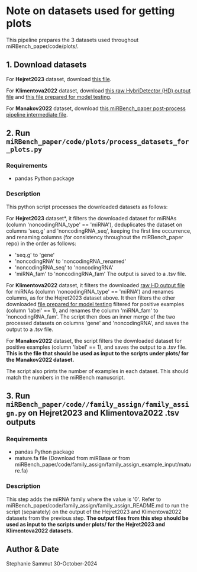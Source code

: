 # Note on datasets used for getting plots

This pipeline prepares the 3 datasets used throughout miRBench_paper/code/plots/. 

## 1. Download datasets

For **Hejret2023** dataset, download [this file](https://raw.githubusercontent.com/ML-Bioinfo-CEITEC/HybriDetector/refs/heads/main/ML/Datasets/AGO2_CLASH_Hejret2023_full_dataset.tsv). 

For **Klimentova2022** dataset, download [this raw HybriDetector (HD) output file](https://raw.githubusercontent.com/ML-Bioinfo-CEITEC/miRBind/refs/heads/main/Datasets/AGO2_eCLIP_Klimentova22_full_dataset.tsv) and [this file prepared for model testing](https://raw.githubusercontent.com/ML-Bioinfo-CEITEC/miRBind/refs/heads/main/Datasets/AGO2_eCLIP_Klimentova2022_1_test.tsv). 

For **Manakov2022** dataset, download [this miRBench_paper post-process pipeline intermediate file](). 

## 2. Run `miRBench_paper/code/plots/process_datasets_for_plots.py`

### Requirements

- pandas Python package

### Description

This python script processes the downloaded datasets as follows:

For **Hejret2023** dataset*, it filters the downloaded dataset for miRNAs (column 'noncodingRNA_type' == 'miRNA'), deduplicates the dataset on columns 'seq.g' and 'noncodingRNA_seq', keeping the first line occurrence, and renaming columns (for consistency throughout the miRBench_paper repo) in the order as follows:
- 'seq.g' to 'gene'
- 'noncodingRNA' to 'noncodingRNA_renamed'
- 'noncodingRNA_seq' to 'noncodingRNA'
- 'miRNA_fam' to 'noncodingRNA_fam'
The output is saved to a .tsv file. 

For **Klimentova2022** dataset, it filters the downloaded [raw HD output file](https://raw.githubusercontent.com/ML-Bioinfo-CEITEC/miRBind/refs/heads/main/Datasets/AGO2_eCLIP_Klimentova22_full_dataset.tsv) for miRNAs (column 'noncodingRNA_type' == 'miRNA') and renames columns, as for the Hejret2023 dataset above. It then filters the other downloaded [file prepared for model testing](https://raw.githubusercontent.com/ML-Bioinfo-CEITEC/miRBind/refs/heads/main/Datasets/AGO2_eCLIP_Klimentova2022_1_test.tsv) filtered for positive examples (column 'label' == 1), and renames the column 'miRNA_fam' to 'noncodingRNA_fam'. The script then does an inner merge of the two processed datasets on columns 'gene' and 'noncodingRNA', and saves the output to a .tsv file. 

For **Manakov2022** dataset, the script filters the downloaded dataset for positive examples (column 'label' == 1), and saves the output to a .tsv file. **This is the file that should be used as input to the scripts under plots/ for the Manakov2022 dataset.**

The script also prints the number of examples in each dataset. This should match the numbers in the miRBench manuscript. 

## 3. Run `miRBench_paper/code//family_assign/family_assign.py` on Hejret2023 and Klimentova2022 .tsv outputs

### Requirements

- pandas Python package
- mature.fa file (Download from miRBase or from miRBench_paper/code/family_assign/family_assign_example_input/mature.fa)

### Description

This step adds the miRNA family where the value is '0'. Refer to miRBench_paper/code/family_assign/family_assign_README.md to run the script (separately) on the output of the Hejret2023 and Klimentova2022 datasets from the previous step. **The output files from this step should be used as input to the scripts under plots/ for the Hejret2023 and Klimentova2022 datasets.**

## Author & Date

Stephanie Sammut
30-October-2024